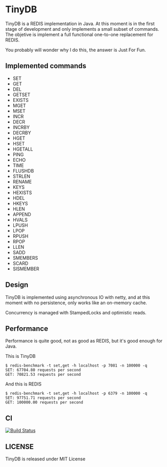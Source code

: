 TinyDB
======

TinyDB is a REDIS implementation in Java. At this moment is in the first stage of development
and only implements a small subset of commands. The objetive is implement a full functional
one-to-one replacement for REDIS.

You probably will wonder why I do this, the answer is Just For Fun.

Implemented commands
--------------------

- SET
- GET
- DEL
- GETSET
- EXISTS
- MGET
- MSET
- INCR
- DECR
- INCRBY
- DECRBY
- HGET
- HSET
- HGETALL
- PING
- ECHO
- TIME
- FLUSHDB
- STRLEN
- RENAME
- KEYS
- HEXISTS
- HDEL
- HKEYS
- HLEN
- APPEND
- HVALS
- LPUSH
- LPOP
- RPUSH
- RPOP
- LLEN
- SADD
- SMEMBERS
- SCARD
- SISMEMBER

Design
------

TinyDB is implemented using asynchronous IO with netty, and at this moment 
with no persistence, only works like an on-memory cache.

Concurrency is managed with StampedLocks and optimistic reads.

Performance
-----------

Performance is quite good, not as good as REDIS, but it's good enough for Java.

This is TinyDB

    $ redis-benchmark -t set,get -h localhost -p 7081 -n 100000 -q
    SET: 67704.80 requests per second
    GET: 70821.53 requests per second
    
And this is REDIS

    $ redis-benchmark -t set,get -h localhost -p 6379 -n 100000 -q
    SET: 97751.71 requests per second
    GET: 100000.00 requests per second

CI
--

[![Build Status](https://drone.io/github.com/tonivade/tiny-db/status.png)](https://drone.io/github.com/tonivade/tiny-db/latest)


LICENSE
-------

TinyDB is released under MIT License
